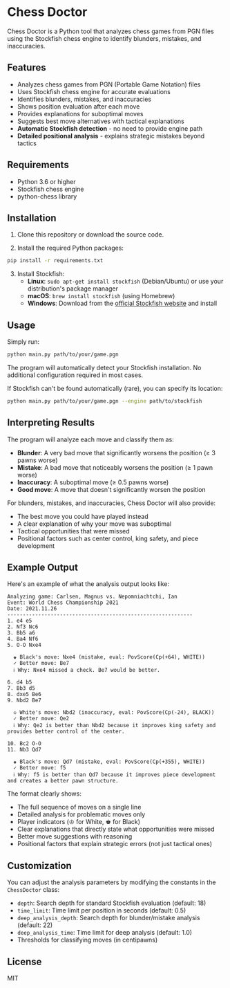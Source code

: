 # Chess Doctor

Chess Doctor is a Python tool that analyzes chess games from PGN files using the Stockfish chess engine to identify blunders, mistakes, and inaccuracies.

## Features

- Analyzes chess games from PGN (Portable Game Notation) files
- Uses Stockfish chess engine for accurate evaluations
- Identifies blunders, mistakes, and inaccuracies
- Shows position evaluation after each move
- Provides explanations for suboptimal moves
- Suggests best move alternatives with tactical explanations
- **Automatic Stockfish detection** - no need to provide engine path
- **Detailed positional analysis** - explains strategic mistakes beyond tactics

## Requirements

- Python 3.6 or higher
- Stockfish chess engine
- python-chess library

## Installation

1. Clone this repository or download the source code.

2. Install the required Python packages:

```bash
pip install -r requirements.txt
```

3. Install Stockfish:
   - **Linux**: `sudo apt-get install stockfish` (Debian/Ubuntu) or use your distribution's package manager
   - **macOS**: `brew install stockfish` (using Homebrew)
   - **Windows**: Download from the [official Stockfish website](https://stockfishchess.org/download/) and install

## Usage

Simply run:

```bash
python main.py path/to/your/game.pgn
```

The program will automatically detect your Stockfish installation. No additional configuration required in most cases.

If Stockfish can't be found automatically (rare), you can specify its location:

```bash
python main.py path/to/your/game.pgn --engine path/to/stockfish
```

## Interpreting Results

The program will analyze each move and classify them as:

- **Blunder**: A very bad move that significantly worsens the position (≥ 3 pawns worse)
- **Mistake**: A bad move that noticeably worsens the position (≥ 1 pawn worse)
- **Inaccuracy**: A suboptimal move (≥ 0.5 pawns worse)
- **Good move**: A move that doesn't significantly worsen the position

For blunders, mistakes, and inaccuracies, Chess Doctor will also provide:
- The best move you could have played instead
- A clear explanation of why your move was suboptimal
- Tactical opportunities that were missed
- Positional factors such as center control, king safety, and piece development

## Example Output

Here's an example of what the analysis output looks like:

```
Analyzing game: Carlsen, Magnus vs. Nepomniachtchi, Ian
Event: World Chess Championship 2021
Date: 2021.11.26
------------------------------------------------------------
1. e4 e5
2. Nf3 Nc6
3. Bb5 a6
4. Ba4 Nf6
5. O-O Nxe4

  ♚ Black's move: Nxe4 (mistake, eval: PovScore(Cp(+64), WHITE))
  ✓ Better move: Be7
  ℹ Why: Nxe4 missed a check. Be7 would be better.

6. d4 b5
7. Bb3 d5
8. dxe5 Be6
9. Nbd2 Be7

  ♔ White's move: Nbd2 (inaccuracy, eval: PovScore(Cp(-24), BLACK))
  ✓ Better move: Qe2
  ℹ Why: Qe2 is better than Nbd2 because it improves king safety and provides better control of the center.

10. Bc2 O-O
11. Nb3 Qd7

  ♚ Black's move: Qd7 (mistake, eval: PovScore(Cp(+355), WHITE))
  ✓ Better move: f5
  ℹ Why: f5 is better than Qd7 because it improves piece development and creates a better pawn structure.
```

The format clearly shows:
- The full sequence of moves on a single line
- Detailed analysis for problematic moves only
- Player indicators (♔ for White, ♚ for Black)
- Clear explanations that directly state what opportunities were missed
- Better move suggestions with reasoning
- Positional factors that explain strategic errors (not just tactical ones)

## Customization

You can adjust the analysis parameters by modifying the constants in the `ChessDoctor` class:

- `depth`: Search depth for standard Stockfish evaluation (default: 18)
- `time_limit`: Time limit per position in seconds (default: 0.5)
- `deep_analysis_depth`: Search depth for blunder/mistake analysis (default: 22)
- `deep_analysis_time`: Time limit for deep analysis (default: 1.0)
- Thresholds for classifying moves (in centipawns)

## License

MIT 